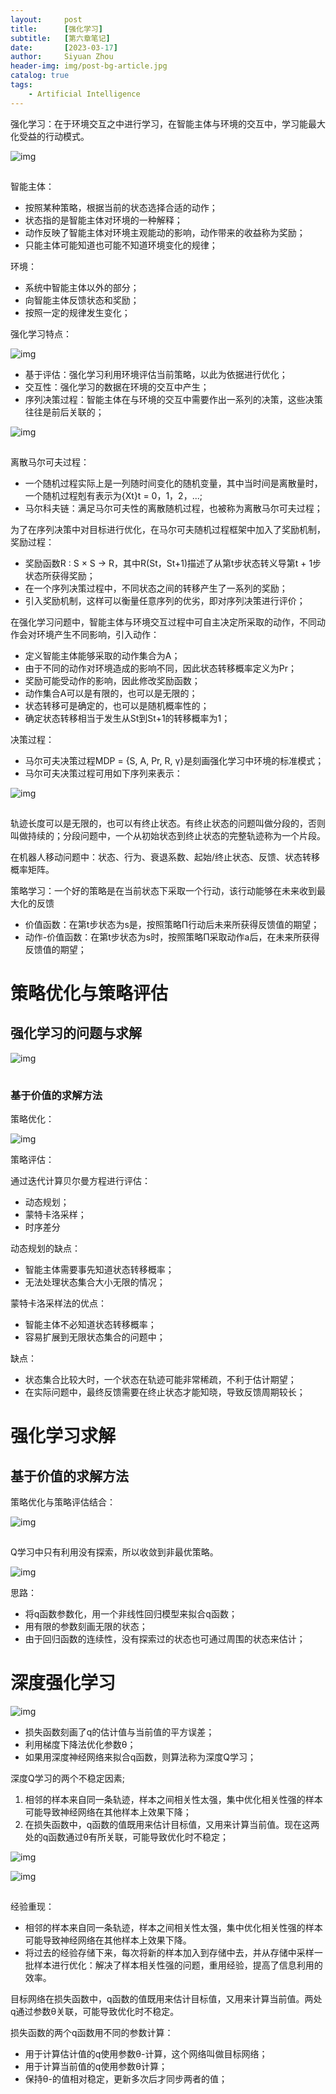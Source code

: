 ```yaml
---
layout:     post
title:      [强化学习]
subtitle:   [第六章笔记]
date:       [2023-03-17]
author:     Siyuan Zhou
header-img: img/post-bg-article.jpg
catalog: true
tags:
    - Artificial Intelligence
---
```


 强化学习：在于环境交互之中进行学习，在智能主体与环境的交互中，学习能最大化受益的行动模式。

![img](https://img-blog.csdnimg.cn/e0bb096c61a24e448de1281dbc6363df.png)

![点击并拖拽以移动](data:image/gif;base64,R0lGODlhAQABAPABAP///wAAACH5BAEKAAAALAAAAAABAAEAAAICRAEAOw==)

智能主体：

- 按照某种策略，根据当前的状态选择合适的动作；
- 状态指的是智能主体对环境的一种解释；
- 动作反映了智能主体对环境主观能动的影响，动作带来的收益称为奖励；
- 只能主体可能知道也可能不知道环境变化的规律；

环境：

- 系统中智能主体以外的部分；
- 向智能主体反馈状态和奖励；
- 按照一定的规律发生变化；

强化学习特点：

![img](https://img-blog.csdnimg.cn/30451b99849d4f5087025f566731ec39.png)![点击并拖拽以移动](data:image/gif;base64,R0lGODlhAQABAPABAP///wAAACH5BAEKAAAALAAAAAABAAEAAAICRAEAOw==)

-  基于评估：强化学习利用环境评估当前策略，以此为依据进行优化；
- 交互性：强化学习的数据在环境的交互中产生；
- 序列决策过程：智能主体在与环境的交互中需要作出一系列的决策，这些决策往往是前后关联的；

![img](https://img-blog.csdnimg.cn/bfa2b2cfc1c542a791cb0648724fd20c.png)

![点击并拖拽以移动](data:image/gif;base64,R0lGODlhAQABAPABAP///wAAACH5BAEKAAAALAAAAAABAAEAAAICRAEAOw==)

离散马尔可夫过程：

- 一个随机过程实际上是一列随时间变化的随机变量，其中当时间是离散量时，一个随机过程剋有表示为{Xt}t = 0，1，2，...;
- 马尔科夫链：满足马尔可夫性的离散随机过程，也被称为离散马尔可夫过程； 

为了在序列决策中对目标进行优化，在马尔可夫随机过程框架中加入了奖励机制，奖励过程：

- 奖励函数R : S × S → R，其中R(St，St+1)描述了从第t步状态转义导第t + 1步状态所获得奖励；
- 在一个序列决策过程中，不同状态之间的转移产生了一系列的奖励；
- 引入奖励机制，这样可以衡量任意序列的优劣，即对序列决策进行评价；

在强化学习问题中，智能主体与环境交互过程中可自主决定所采取的动作，不同动作会对环境产生不同影响，引入动作：

- 定义智能主体能够采取的动作集合为A；
- 由于不同的动作对环境造成的影响不同，因此状态转移概率定义为Pr；
- 奖励可能受动作的影响，因此修改奖励函数；
- 动作集合A可以是有限的，也可以是无限的；
- 状态转移可是确定的，也可以是随机概率性的；
- 确定状态转移相当于发生从St到St+1的转移概率为1；

决策过程：

- 马尔可夫决策过程MDP = {S, A, Pr, R, γ}是刻画强化学习中环境的标准模式；
- 马尔可夫决策过程可用如下序列来表示：

![img](https://img-blog.csdnimg.cn/2e729546a62142b1a5d719a3df1e035e.png)

![点击并拖拽以移动](data:image/gif;base64,R0lGODlhAQABAPABAP///wAAACH5BAEKAAAALAAAAAABAAEAAAICRAEAOw==)

轨迹长度可以是无限的，也可以有终止状态。有终止状态的问题叫做分段的，否则叫做持续的；分段问题中，一个从初始状态到终止状态的完整轨迹称为一个片段。

在机器人移动问题中：状态、行为、衰退系数、起始/终止状态、反馈、状态转移概率矩阵。

策略学习：一个好的策略是在当前状态下采取一个行动，该行动能够在未来收到最大化的反馈

- 价值函数：在第t步状态为s是，按照策略Π行动后未来所获得反馈值的期望；
- 动作-价值函数：在第t步状态为s时，按照策略Π采取动作a后，在未来所获得反馈值的期望；



# 策略优化与策略评估

## 强化学习的问题与求解

![img](https://img-blog.csdnimg.cn/831f645f5b3a497eb985a49795d55ff7.png)

![点击并拖拽以移动](data:image/gif;base64,R0lGODlhAQABAPABAP///wAAACH5BAEKAAAALAAAAAABAAEAAAICRAEAOw==)

### 基于价值的求解方法

策略优化：

![img](https://img-blog.csdnimg.cn/bc27a6db09384b349159bfa53f81e0b4.png)![点击并拖拽以移动](data:image/gif;base64,R0lGODlhAQABAPABAP///wAAACH5BAEKAAAALAAAAAABAAEAAAICRAEAOw==)

策略评估：

通过迭代计算贝尔曼方程进行评估：

- 动态规划；
- 蒙特卡洛采样；
- 时序差分

 动态规划的缺点：

- 智能主体需要事先知道状态转移概率；
- 无法处理状态集合大小无限的情况；

蒙特卡洛采样法的优点：

- 智能主体不必知道状态转移概率；
- 容易扩展到无限状态集合的问题中；

缺点：

- 状态集合比较大时，一个状态在轨迹可能非常稀疏，不利于估计期望；
- 在实际问题中，最终反馈需要在终止状态才能知晓，导致反馈周期较长；

# 强化学习求解

## 基于价值的求解方法

策略优化与策略评估结合：

![img](https://img-blog.csdnimg.cn/509a985cf46849a2b1ad24dd8c1f2512.png)

![点击并拖拽以移动](data:image/gif;base64,R0lGODlhAQABAPABAP///wAAACH5BAEKAAAALAAAAAABAAEAAAICRAEAOw==)

Q学习中只有利用没有探索，所以收敛到非最优策略。

![img](https://img-blog.csdnimg.cn/9969dd137b83464897403a09ab71122f.png)![点击并拖拽以移动](data:image/gif;base64,R0lGODlhAQABAPABAP///wAAACH5BAEKAAAALAAAAAABAAEAAAICRAEAOw==)

思路：

- 将q函数参数化，用一个非线性回归模型来拟合q函数；
- 用有限的参数刻画无限的状态；
- 由于回归函数的连续性，没有探索过的状态也可通过周围的状态来估计；



# 深度强化学习

![img](https://img-blog.csdnimg.cn/fdd08c39caff4bab90fab819655bb6bd.png)![点击并拖拽以移动](data:image/gif;base64,R0lGODlhAQABAPABAP///wAAACH5BAEKAAAALAAAAAABAAEAAAICRAEAOw==)

- 损失函数刻画了q的估计值与当前值的平方误差；
- 利用梯度下降法优化参数θ；
- 如果用深度神经网络来拟合q函数，则算法称为深度Q学习；

深度Q学习的两个不稳定因素;

1. 相邻的样本来自同一条轨迹，样本之间相关性太强，集中优化相关性强的样本可能导致神经网络在其他样本上效果下降；
2. 在损失函数中，q函数的值既用来估计目标值，又用来计算当前值。现在这两处的q函数通过θ有所关联，可能导致优化时不稳定；

![img](https://img-blog.csdnimg.cn/b4dca623cfad409abd22d2091849fb11.png)![点击并拖拽以移动](data:image/gif;base64,R0lGODlhAQABAPABAP///wAAACH5BAEKAAAALAAAAAABAAEAAAICRAEAOw==)

![img](https://img-blog.csdnimg.cn/e4cc9ad8148f4875ba53218243876520.png)

![点击并拖拽以移动](data:image/gif;base64,R0lGODlhAQABAPABAP///wAAACH5BAEKAAAALAAAAAABAAEAAAICRAEAOw==)

经验重现：

- 相邻的样本来自同一条轨迹，样本之间相关性太强，集中优化相关性强的样本可能导致神经网络在其他样本上效果下降。
- 将过去的经验存储下来，每次将新的样本加入到存储中去，并从存储中采样一批样本进行优化：解决了样本相关性强的问题，重用经验，提高了信息利用的效率。

目标网络在损失函数中，q函数的值既用来估计目标值，又用来计算当前值。两处q通过参数θ关联，可能导致优化时不稳定。

损失函数的两个q函数用不同的参数计算：

- 用于计算估计值的q使用参数θ-计算，这个网络叫做目标网络；
- 用于计算当前值的q使用参数θ计算；
- 保持θ-的值相对稳定，更新多次后才同步两者的值；
